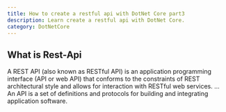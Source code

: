 ```yaml
---
title: How to create a restful api with DotNet Core part3
description: Learn create a restful api with DotNet Core.
category: DotNetCore
---
```


## What is Rest-Api
A REST API (also known as RESTful API) is an application programming interface (API or web API) that conforms to the constraints of REST architectural style and allows for interaction with RESTful web services. ... An API is a set of definitions and protocols for building and integrating application software.


